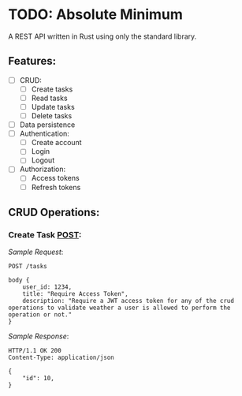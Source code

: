 # TODO: Absolute Minimum

A REST API written in Rust using only the standard library.

## Features:

- [ ] CRUD:
    - [ ] Create tasks
    - [ ] Read tasks
    - [ ] Update tasks
    - [ ] Delete tasks
- [ ] Data persistence
- [ ] Authentication:
    - [ ] Create account
    - [ ] Login
    - [ ] Logout
- [ ] Authorization:
    - [ ] Access tokens
    - [ ] Refresh tokens

## CRUD Operations:

### Create Task <u>POST</u>:

*Sample Request*:
```
POST /tasks

body {
    user_id: 1234,
    title: "Require Access Token",
    description: "Require a JWT access token for any of the crud operations to validate weather a user is allowed to perform the operation or not."
}
```

*Sample Response*:
```
HTTP/1.1 OK 200
Content-Type: application/json

{
    "id": 10,
}
```
